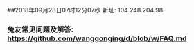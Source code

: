 ##2018年09月28日07时12分07秒 新址: 104.248.204.98
### 兔友常见问题及解答: https://github.com/wanggonging/d/blob/w/FAQ.md
